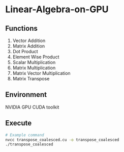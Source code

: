 # Linear-Algebra-on-GPU

## Functions

1. Vector Addition
2. Matrix Addition
3. Dot Product
4. Element Wise Product
5. Scalar Multiplication
6. Matrix Multiplication
7. Matrix Vector Multiplication
8. Matrix Transpose

## Environment
NVIDIA GPU 
CUDA toolkit

## Execute
```bash
# Example command
nvcc transpose_coalesced.cu -o transpose_coalesced
./transpose_coalesced
```
